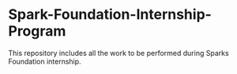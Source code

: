 # Spark-Foundation-Internship-Program
This repository includes all the work to be performed during Sparks Foundation internship.
